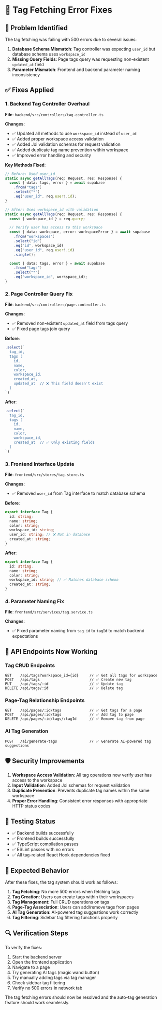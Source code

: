 # 🔧 Tag Fetching Error Fixes

## 🚨 Problem Identified

The tag fetching was failing with 500 errors due to several issues:

1. **Database Schema Mismatch**: Tag controller was expecting `user_id` but database schema uses `workspace_id`
2. **Missing Query Fields**: Page tags query was requesting non-existent `updated_at` field
3. **Parameter Mismatch**: Frontend and backend parameter naming inconsistency

## ✅ Fixes Applied

### 1. **Backend Tag Controller Overhaul**

**File**: `backend/src/controllers/tag.controller.ts`

**Changes**:

- ✅ Updated all methods to use `workspace_id` instead of `user_id`
- ✅ Added proper workspace access validation
- ✅ Added Joi validation schemas for request validation
- ✅ Added duplicate tag name prevention within workspace
- ✅ Improved error handling and security

**Key Methods Fixed**:

```typescript
// Before: Used user_id
static async getAllTags(req: Request, res: Response) {
  const { data: tags, error } = await supabase
    .from("tags")
    .select("*")
    .eq("user_id", req.user!.id);
}

// After: Uses workspace_id with validation
static async getAllTags(req: Request, res: Response) {
  const { workspace_id } = req.query;

  // Verify user has access to this workspace
  const { data: workspace, error: workspaceError } = await supabase
    .from("workspaces")
    .select("id")
    .eq("id", workspace_id)
    .eq("user_id", req.user!.id)
    .single();

  const { data: tags, error } = await supabase
    .from("tags")
    .select("*")
    .eq("workspace_id", workspace_id);
}
```

### 2. **Page Controller Query Fix**

**File**: `backend/src/controllers/page.controller.ts`

**Changes**:

- ✅ Removed non-existent `updated_at` field from tags query
- ✅ Fixed page tags join query

**Before**:

```typescript
.select(`
  tag_id,
  tags (
    id,
    name,
    color,
    workspace_id,
    created_at,
    updated_at  // ❌ This field doesn't exist
  )
`)
```

**After**:

```typescript
.select(`
  tag_id,
  tags (
    id,
    name,
    color,
    workspace_id,
    created_at  // ✅ Only existing fields
  )
`)
```

### 3. **Frontend Interface Update**

**File**: `frontend/src/stores/tag-store.ts`

**Changes**:

- ✅ Removed `user_id` from Tag interface to match database schema

**Before**:

```typescript
export interface Tag {
  id: string;
  name: string;
  color: string;
  workspace_id: string;
  user_id: string; // ❌ Not in database
  created_at: string;
}
```

**After**:

```typescript
export interface Tag {
  id: string;
  name: string;
  color: string;
  workspace_id: string; // ✅ Matches database schema
  created_at: string;
}
```

### 4. **Parameter Naming Fix**

**File**: `frontend/src/services/tag.service.ts`

**Changes**:

- ✅ Fixed parameter naming from `tag_id` to `tagId` to match backend expectations

## 🔄 API Endpoints Now Working

### Tag CRUD Endpoints

```
GET    /api/tags?workspace_id={id}     // ✅ Get all tags for workspace
POST   /api/tags                       // ✅ Create new tag
PUT    /api/tags/:id                   // ✅ Update tag
DELETE /api/tags/:id                   // ✅ Delete tag
```

### Page-Tag Relationship Endpoints

```
GET    /api/pages/:id/tags             // ✅ Get tags for a page
POST   /api/pages/:id/tags             // ✅ Add tag to page
DELETE /api/pages/:id/tags/:tagId      // ✅ Remove tag from page
```

### AI Tag Generation

```
POST   /ai/generate-tags               // ✅ Generate AI-powered tag suggestions
```

## 🛡️ Security Improvements

1. **Workspace Access Validation**: All tag operations now verify user has access to the workspace
2. **Input Validation**: Added Joi schemas for request validation
3. **Duplicate Prevention**: Prevents duplicate tag names within the same workspace
4. **Proper Error Handling**: Consistent error responses with appropriate HTTP status codes

## 🧪 Testing Status

- ✅ Backend builds successfully
- ✅ Frontend builds successfully
- ✅ TypeScript compilation passes
- ✅ ESLint passes with no errors
- ✅ All tag-related React Hook dependencies fixed

## 🚀 Expected Behavior

After these fixes, the tag system should work as follows:

1. **Tag Fetching**: No more 500 errors when fetching tags
2. **Tag Creation**: Users can create tags within their workspaces
3. **Tag Management**: Full CRUD operations on tags
4. **Page-Tag Association**: Users can add/remove tags from pages
5. **AI Tag Generation**: AI-powered tag suggestions work correctly
6. **Tag Filtering**: Sidebar tag filtering functions properly

## 🔍 Verification Steps

To verify the fixes:

1. Start the backend server
2. Open the frontend application
3. Navigate to a page
4. Try generating AI tags (magic wand button)
5. Try manually adding tags via tag manager
6. Check sidebar tag filtering
7. Verify no 500 errors in network tab

The tag fetching errors should now be resolved and the auto-tag generation feature should work seamlessly.
